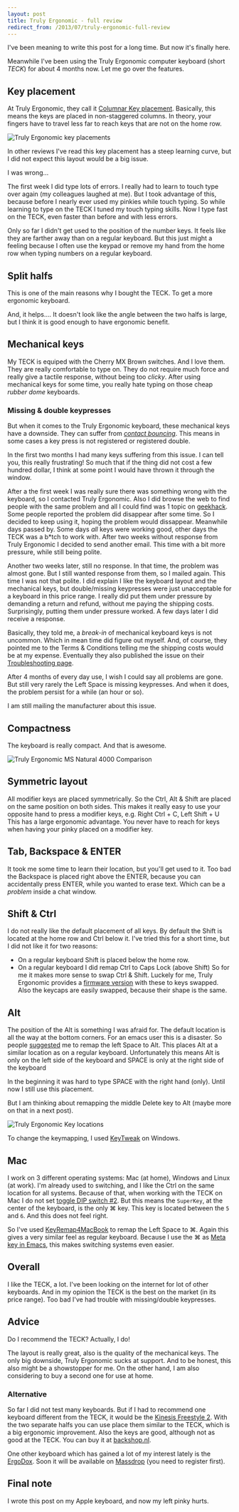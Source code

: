 ```yaml
---
layout: post
title: Truly Ergonomic - full review
redirect_from: /2013/07/truly-ergonomic-full-review
---
```


I've been meaning to write this post for a long time. But now it's finally here.

Meanwhile I've been using the Truly Ergonomic computer keyboard (short _TECK_) for about 4 months now.
Let me go over the features.

## Key placement
At Truly Ergonomic, they call it [Columnar Key placement](http://www.trulyergonomic.com/store/index.php?route=product/category&path=20_26). Basically, this means the keys are placed in non-staggered columns. In theory, your fingers have to travel less far to reach keys that are not on the home row.

![Truly Ergonomic key placements](/content/2013/07/Truly_Ergonomic_Keyboard-209-Split_Symmetrical.jpg)

In other reviews I've read this key placement has a steep learning curve, but I did not expect this layout would be a big issue.

I was wrong...

The first week I did type lots of errors. I really had to learn to touch type over again (my colleagues laughed at me).
But I took advantage of this, because before I nearly ever used my pinkies while touch typing. So while learning to type on the TECK I tuned my touch typing skills.
Now I type fast on the TECK, even faster than before and with less errors.

Only so far I didn't get used to the position of the number keys. It feels like they are farther away than on a regular keyboard.
But this just might a feeling because I often use the keypad or remove my hand from the home row when typing numbers on a regular keyboard.

## Split halfs
This is one of the main reasons why I bought the TECK. To get a more ergonomic keyboard.

And, it helps....
It doesn't look like the angle between the two halfs is large, but I think it is good enough to have ergonomic benefit.

## Mechanical keys
My TECK is equiped with the Cherry MX Brown switches. And I love them. They are really comfortable to type on. They do not require much force and really give a tactile response, without being too _clicky_.
After using mechanical keys for some time, you really hate typing on those cheap _rubber dome_ keyboards.

### Missing &amp; double keypresses
But when it comes to the Truly Ergonomic keyboard, these mechanical keys have a downside. They can suffer from [_contact bouncing_](http://elitekeyboards.com/support.php?lang=en#5).
This means in some cases a key press is not registered or registered double.

In the first two months I had many keys suffering from this issue. I can tell you, this really frustrating!
So much that if the thing did not cost a few hundred dollar, I think at some point I would have thrown it through the window.

After a the first week I was really sure there was something wrong with the keyboard, so I contacted Truly Ergonomic. Also I did browse the web to find people with the same problem and all I could find was 1 topic on [geekhack](http://geekhack.org/index.php?topic=25055.0).
Some people reported the problem did disappear after some time. So I decided to keep using it, hoping the problem would dissappear.
Meanwhile days passed by. Some days _all_ keys were working good, other days the TECK was a b\*tch to work with.
After two weeks without response from Truly Ergonomic I decided to send another email. This time with a bit more pressure, while still being polite.

Another two weeks later, still no response. In that time, the problem was almost gone. But I still wanted response from them, so I mailed again. This time I was not that polite. I did explain I like the keyboard layout and the mechanical keys, but double/missing keypresses were just unacceptable for a keyboard in this price range. I really did put them under pressure by demanding a return and refund, without me paying the shipping costs.
Surprisingly, putting them under pressure worked. A few days later I did receive a response.

Basically, they told me, a _break-in_ of mechanical keyboard keys is not uncommon. Which in mean time did figure out myself. And, of course, they pointed me to the Terms &amp; Conditions telling me the shipping costs would be at my expense.
Eventually they also published the issue on their [Troubleshooting page](http://www.trulyergonomic.com/store/index.php?route=product/category&path=79_83#Keyswitch).

After 4 months of every day use, I wish I could say all problems are gone. But still very rarely the Left Space is missing keypresses. And when it does, the problem persist for a while (an hour or so).

I am still mailing the manufacturer about this issue.

## Compactness
The keyboard is really compact. And that is awesome.

![Truly Ergonomic MS Natural 4000 Comparison](/content/2013/07/Truly_Ergonomic_Mechanical_Keyboard_207_Microsoft_Natural_4000_Comparison.jpg)

## Symmetric layout
All modifier keys are placed symmetrically. So the Ctrl, Alt &amp; Shift are placed on the same position on both sides.
This makes it really easy to use your opposite hand to press a modifier keys, e.g. Right Ctrl + C, Left Shift + U
This has a large ergonomic advantage. You never have to reach for keys when having your pinky placed on a modifier key.

## Tab, Backspace &amp; ENTER
It took me some time to learn their location, but you'll get used to it.
Too bad the Backspace is placed right above the ENTER, because you can accidentally press ENTER, while you wanted to erase text. Which can be a _problem_ inside a chat window.

## Shift &amp; Ctrl
I do not really like the default placement of all keys. By default the Shift is located at the home row and Ctrl below it.
I've tried this for a short time, but I did not like it for two reasons:
- On a regular keyboard Shift is placed below the home row.
- On a regular keyboard I did remap Ctrl to Caps Lock (above Shift)
So for me it makes more sense to swap Ctrl &amp; Shift. Luckely for me, Truly Ergonomic provides a [firmware version](http://www.trulyergonomic.com/store/index.php?route=product/category&path=79_90#Ctrl_Shift) with these to keys swapped.
Also the keycaps are easily swapped, because their shape is the same.

## Alt
The position of the Alt is something I was afraid for. The default location is all the way at the bottom corners. For an emacs user this is a disaster. So people [suggested](https://twitter.com/xah_lee/status/308865952584458240) me to remap the left Space to Alt.
This places Alt at a similar location as on a regular keyboard. Unfortunately this means Alt is only on the left side of the keyboard and SPACE is only at the right side of the keyboard

In the beginning it was hard to type SPACE with the right hand (only). Until now I still use this placement.

But I am thinking about remapping the middle Delete key to Alt (maybe more on that in a next post).

![Truly Ergonomic Key locations](/content/2013/07/TrulyErgonomic_KeyLocation209.jpg)

To change the keymapping, I used [KeyTweak](http://www.tucows.com/preview/327616) on Windows.

## Mac
I work on 3 different operating systems: Mac (at home), Windows and Linux (at work). I'm already used to switching, and I like the Ctrl on the same location for all systems. Because of that, when working with the TECK on Mac I do not set [toggle DIP switch #2](http://www.trulyergonomic.com/store/index.php?route=product/category&path=79_80#DIP). But this means the `SuperKey`, at the center of the keyboard, is the only ⌘ key. This key is located between the `5` and `6`. And this does not feel right.

So I've used [KeyRemap4MacBook](https://pqrs.org/macosx/keyremap4macbook/) to remap the Left Space to ⌘. Again this gives a very similar feel as regular keyboard.
Because I use the ⌘ as [Meta key in Emacs](https://github.com/To1ne/temacco/blob/master/core/temacco-mac-osx.el#L7), this makes switching systems even easier.

## Overall
I like the TECK, a lot. I've been looking on the internet for lot of other keyboards. And in my opinion the TECK is the best on the market (in its price range).
Too bad I've had trouble with missing/double keypresses.

## Advice
Do I recommend the TECK? Actually, I do!

The layout is really great, also is the quality of the mechanical keys. The only big downside, Truly Ergonomic sucks at support. And to be honest, this also might be a showstopper for me.
On the other hand, I am also considering to buy a second one for use at home.

### Alternative
So far I did not test many keyboards. But if I had to recommend one keyboard different from the TECK, it would be the [Kinesis Freestyle 2](http://www.kinesis-ergo.com/freestyle2_pc.htm). With the two separate halfs you can use place them similar to the TECK, which is a big ergonomic improvement. Also the keys are good, although not as good at the TECK. You can buy it at [backshop.nl](http://www.backshop.nl/nl_NL/producten/toetsenborden/ergonomische-toetsenborden/freestyle-solo-toetsenbord-2).

One other keyboard which has gained a lot of my interest lately is the [ErgoDox](http://ergodox.org/). Soon it will be available on [Massdrop](https://www.massdrop.com/buy/ergodox) (you need to register first).

## Final note
I wrote this post on my Apple keyboard, and now my left pinky hurts.

